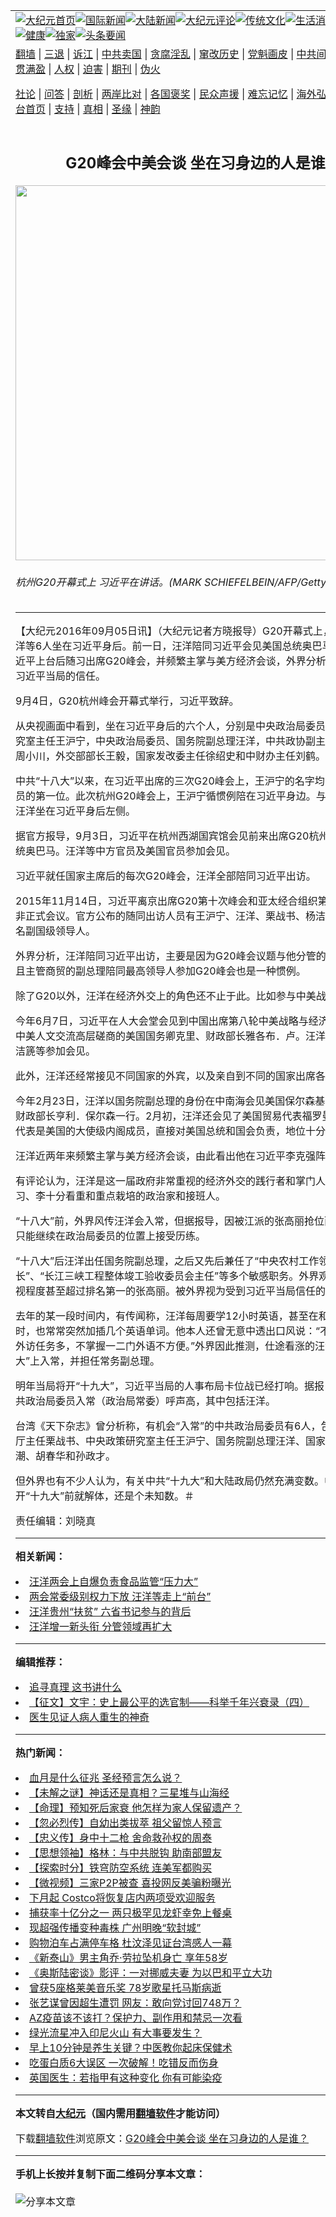 <a name="1" id="1" target="_blank"></a><span id="1"></span>
<table align=center border="0"><tr><td colspan="2" VALIGN=TOP><a href="https://github.com/bsmkec3726/djy/blob/master/gb/nf1351518.md#1"><img src="https://raw.githubusercontent.com/bsmkec3726/www/master/t/djy/1.jpg" title="大纪元首页" alt="大纪元首页"></a><a href="https://github.com/bsmkec3726/djy/blob/master/gb/n24hr.md#1"><img src="https://raw.githubusercontent.com/bsmkec3726/www/master/t/djy/3.jpg" title="国际新闻" alt="国际新闻"></a><a href="https://github.com/bsmkec3726/djy/blob/master/gb/nsc413.md#1"><img src="https://raw.githubusercontent.com/bsmkec3726/www/master/t/djy/4.jpg" title="大陆新闻" alt="大陆新闻"></a><a href="https://github.com/bsmkec3726/djy/blob/master/gb/news392.md#1"><img src="https://raw.githubusercontent.com/bsmkec3726/www/master/t/djy/5.jpg" title="大纪元评论" alt="大纪元评论"></a><a href="https://github.com/bsmkec3726/djy/blob/master/gb/news2007.md#1"><img src="https://raw.githubusercontent.com/bsmkec3726/www/master/t/djy/6.jpg" title="传统文化" alt="传统文化"></a><a href="https://github.com/bsmkec3726/djy/blob/master/gb/news2008.md#1"><img src="https://raw.githubusercontent.com/bsmkec3726/www/master/t/djy/7.jpg" title="生活消费" alt="生活消费"></a><a href="https://github.com/bsmkec3726/djy/blob/master/gb/ncyule.md#1"><img src="https://raw.githubusercontent.com/bsmkec3726/www/master/t/djy/8.jpg" title="娱乐休闲" alt="娱乐休闲"></a><a href="https://github.com/bsmkec3726/djy/blob/master/gb/nsc1002.md#1"><img src="https://raw.githubusercontent.com/bsmkec3726/www/master/t/djy/9.jpg" title="健康" alt="健康"></a><a href="https://github.com/bsmkec3726/djy/blob/master/gb/nf6092.md#1"><img src="https://raw.githubusercontent.com/bsmkec3726/www/master/t/djy/10a.jpg" title="独家" alt="独家"></a><a href="https://github.com/bsmkec3726/djy/blob/master/gb/nf4514.md#1"><img src="https://raw.githubusercontent.com/bsmkec3726/www/master/t/djy/12a.jpg" title="头条要闻" alt="头条要闻"></a></td></tr>
<tr><td colspan="2" VALIGN=TOP><a target="_blank" href="https://github.com/bsmkec3726/www/blob/master/README.md?zsrh#1">翻墙</a> | <a target="_blank" href="https://github.com/bsmkec3726/djy/blob/master/gb/nf5657.md#1">三退</a> | <a target="_blank" href="https://github.com/bsmkec3726/djy/blob/master/gb/nf6124.md#1">诉江</a> | <a target="_blank" href="https://github.com/bsmkec3726/djy/blob/master/gb/nf1176117.md#1">中共卖国</a> | <a target="_blank" href="https://github.com/bsmkec3726/djy/blob/master/gb/nf5773.md#1">贪腐淫乱</a> | <a target="_blank" href="https://github.com/bsmkec3726/djy/blob/master/gb/nf1176115.md#1">窜改历史</a> | <a target="_blank" href="https://github.com/bsmkec3726/djy/blob/master/gb/nf1176107.md#1">党魁画皮</a> | <a target="_blank" href="https://github.com/bsmkec3726/djy/blob/master/gb/nf1320400.md#1">中共间谍</a> | <a target="_blank" href="https://github.com/bsmkec3726/djy/blob/master/gb/nf1176114.md#1">破坏传统</a> | <a target="_blank" href="https://github.com/bsmkec3726/ntdtv/blob/master/gb/prog447_1.md#1">恶贯满盈</a> | <a target="_blank" href="https://github.com/bsmkec3726/djy/blob/master/gb/ncid278.md#1">人权</a> | <a target="_blank" href="https://github.com/bsmkec3726/djy/blob/master/gb/nf1176111.md#1">迫害</a> | <a target="_blank" href="https://gitlab.com/szzdlab/mh-qikan/blob/master/README.md#1">期刊</a> | <a target="_blank" href="https://github.com/bsmkec3726/djy/blob/master/gb/nf5562.md#1">伪火</a></p><p><a target="_blank" href="https://github.com/bsmkec3726/djy/blob/master/gb/9p.md#1">社论</a> | <a target="_blank" href="https://github.com/bsmkec3726/djy/blob/master/gb/nf4378.md#1">问答</a> | <a target="_blank" href="https://github.com/bsmkec3726/djy/blob/master/gb/nf5792.md#1">剖析</a> | <a target="_blank" href="https://github.com/bsmkec3726/djy/blob/master/gb/nf5735.md#1">两岸比对</a> | <a target="_blank" href="https://github.com/bsmkec3726/djy/blob/master/gb/nf6119.md#1">各国褒奖</a> | <a target="_blank" href="https://github.com/bsmkec3726/djy/blob/master/gb/nf6120.md#1">民众声援</a> | <a target="_blank" href="https://github.com/bsmkec3726/djy/blob/master/gb/nf1188594.md#1">难忘记忆</a> | <a target="_blank" href="https://github.com/bsmkec3726/djy/blob/master/gb/nf3180.md#1">海外弘传</a> | <a target="_blank" href="https://github.com/bsmkec3726/djy/blob/master/gb/nf5410.md#1">万人上访</a> | <a target="_blank" href="https://github.com/bsmkec3726/www/blob/master/README.md?zsrh#1">平台首页</a> | <a target="_blank" href="https://github.com/bsmkec3726/djy/blob/master/gb/nf4386.md#1">支持</a> | <a target="_blank" href="https://github.com/bsmkec3726/djy/blob/master/gb/nf4389.md#1">真相</a> | <a target="_blank" href="https://github.com/bsmkec3726/djy/blob/master/gb/nf5790.md#1">圣缘</a> | <a target="_blank" href="https://github.com/bsmkec3726/djy/blob/master/gb/nf4786.md#1">神韵</a></td></tr>
<tr><td VALIGN=TOP width="626"><h2 align=center>G20峰会中美会谈 坐在习身边的人是谁？</h2>
<img width="600" src="https://i.epochtimes.com/assets/uploads/2016/09/GettyImages-599077664-600x400.jpg" />
<h6>杭州G20开幕式上 习近平在讲话。(MARK SCHIEFELBEIN/AFP/Getty Images)
</h6>
<hr>
	<p>【大纪元2016年09月05日讯】（大纪元记者方晓报导）G20<ahref="https://github.com/bsmkec3726/djy/blob/master/gb/tag/%E5%BC%80%E5%B9%95.md#1">开幕</a>式上，王沪宁、<ahref="https://github.com/bsmkec3726/djy/blob/master/gb/tag/%E6%B1%AA%E6%B4%8B.md#1">汪洋</a>等6人坐在<ahref="https://github.com/bsmkec3726/djy/blob/master/gb/tag/%E4%B9%A0%E8%BF%91%E5%B9%B3.md#1">习近平</a>身后。前一日，汪洋陪同习近平会见美国总统<ahref="https://github.com/bsmkec3726/djy/blob/master/gb/tag/%E5%A5%A5%E5%B7%B4%E9%A9%AC.md#1">奥巴马</a>。<ahref="https://github.com/bsmkec3726/djy/blob/master/gb/tag/%E6%B1%AA%E6%B4%8B.md#1">汪洋</a>自<ahref="https://github.com/bsmkec3726/djy/blob/master/gb/tag/%E4%B9%A0%E8%BF%91%E5%B9%B3.md#1">习近平</a>上台后随习出席G20峰会，并频繁主掌与美方经济会谈，外界分析这显示其深受习近平当局的信任。</p>
<p>9月4日，<ahref="https://github.com/bsmkec3726/djy/blob/master/gb/tag/g20%E6%9D%AD%E5%B7%9E%E5%B3%B0%E4%BC%9A.md#1">G20杭州峰会</a><ahref="https://github.com/bsmkec3726/djy/blob/master/gb/tag/%E5%BC%80%E5%B9%95.md#1">开幕</a>式举行，习近平致辞。</p>
<p>从央视画面中看到，坐在习近平身后的六个人，分别是中央政治局委员、中央政策研究室主任王沪宁，中央政治局委员、国务院副总理汪洋，中共政协副主席、央行行长周小川，外交部部长王毅，国家发改委主任徐绍史和中财办主任刘鹤。</p>
<p>中共“十八大”以来，在习近平出席的三次G20峰会上，王沪宁的名字均出现在陪同人员的第一位。此次杭州G20峰会上，王沪宁循惯例陪在习近平身边。与王沪宁同排，汪洋坐在习近平身后左侧。</p>
<p>据官方报导，9月3日，习近平在杭州西湖国宾馆会见前来出席<ahref="https://github.com/bsmkec3726/djy/blob/master/gb/tag/g20%E6%9D%AD%E5%B7%9E%E5%B3%B0%E4%BC%9A.md#1">G20杭州峰会</a>的美国总统<ahref="https://github.com/bsmkec3726/djy/blob/master/gb/tag/%E5%A5%A5%E5%B7%B4%E9%A9%AC.md#1">奥巴马</a>。汪洋等中方官员及美国官员参加会见。</p>
<p>习近平就任国家主席后的每次G20峰会，汪洋全部陪同习近平出访。</p>
<p>2015年11月14日，习近平离京出席G20第十次峰会和亚太经合组织第23次领导人非正式会议。官方公布的随同出访人员有王沪宁、汪洋、栗战书、杨洁篪、周小川5名副国级领导人。</p>
<p>外界分析，汪洋陪同习近平出访，主要是因为G20峰会议题与他分管的工作有关。而且主管商贸的副总理陪同最高领导人参加G20峰会也是一种惯例。</p>
<p>除了G20以外，汪洋在经济外交上的角色还不止于此。比如参与中美战略经济对话。</p>
<p>今年6月7日，习近平在人大会堂会见到中国出席第八轮中美战略与经济对话和第七轮中美人文交流高层磋商的美国国务卿克里、财政部长雅各布．卢。汪洋与国务委员杨洁篪等参加会见。</p>
<p>此外，汪洋还经常接见不同国家的外宾，以及亲自到不同的国家出席各种外交场合。</p>
<p>今年2月23日，汪洋以国务院副总理的身份在中南海会见美国保尔森基金会主席、前财政部长亨利．保尔森一行。2月初，汪洋还会见了美国贸易代表福罗曼。美国贸易代表是美国的大使级内阁成员，直接对美国总统和国会负责，地位十分重要。</p>
<p>汪洋近两年来频繁主掌与美方经济会谈，由此看出他在习近平李克强阵营中的地位。</p>
<p>有评论认为，汪洋是这一届政府非常重视的经济外交的践行者和掌门人，可以说是被习、李十分看重和重点栽培的政治家和接班人。</p>
<p>“十八大”前，外界风传汪洋会入常，但据报导，因被江派的张高丽抢位而没能如愿，只能继续在政治局委员的位置上接受历练。</p>
<p>“十八大”后汪洋出任国务院副总理，之后又先后兼任了“中央农村工作领导小组组长”、“长江三峡工程整体竣工验收委员会主任”等多个敏感职务。外界观察，汪洋受重视程度甚至超过排名第一的张高丽。被外界视为受到习近平当局信任的信号。</p>
<p>去年的某一段时间内，有传闻称，汪洋每周要学12小时英语，甚至在和同事的交谈时，也常常突然加插几个英语单词。他本人还曾无意中透出口风说：“不能不学，下届外访任务多，不掌握一二门外语不方便。”外界因此推测，仕途看涨的汪洋料将在“十九大”上入常，并担任常务副总理。</p>
<p>明年当局将开“十九大”，习近平当局的人事布局卡位战已经打响。据报，目前5名中共政治局委员入常（政治局常委）呼声高，其中包括汪洋。</p>
<p>台湾《天下杂志》曾分析称，有机会“入常”的中共政治局委员有6人，包括中央办公厅主任栗战书、中央政策研究室主任王沪宁、国务院副总理汪洋、国家副主席李源潮、胡春华和孙政才。</p>
<p>但外界也有不少人认为，有关中共“十九大”和大陆政局仍然充满变数。中共是否在召开“十九大”前就解体，还是个未知数。＃</p>
<p>责任编辑：刘晓真</p>
	
<hr>


<strong>相关新闻：</strong>
<li><a href="https://github.com/bsmkec3726/djy/blob/master/gb/16/3/6/n4656021.md#1">汪洋两会上自爆负责食品监管“压力大”</a></li>
<li><a href="https://github.com/bsmkec3726/djy/blob/master/gb/16/3/16/n4663400.md#1">两会常委级别权力下放 汪洋等走上“前台”</a></li>
<li><a href="https://github.com/bsmkec3726/djy/blob/master/gb/16/3/19/n4666349.md#1">汪洋贵州“扶贫” 六省书记参与的背后</a></li>
<li><a href="https://github.com/bsmkec3726/djy/blob/master/gb/16/4/6/n7527795.md#1">汪洋增一新头衔 分管领域再扩大</a></li>
<hr>


<strong>编辑推荐：</strong>
<li><a href="https://github.com/bsmkec3726/djy/blob/master/gb/19/1/5/n10955468.md?dfh#1" target="_blank">追寻真理 这书讲什么</a></li><li><a href="https://github.com/tsiac2612/djy/blob/master/gb/19/5/4/n11234439.md#1" target="_blank">【征文】文宇：史上最公平的选官制——科举千年兴衰录（四）</a></li><li><a href="https://github.com/tsiac2612/djy/blob/master/gb/19/4/4/n11163148.md#1" target="_blank">医生见证人病人重生的神奇</a></li>
<hr>

<strong>热门新闻：</strong>
<li><a href="https://github.com/bsmkec3726/djy/blob/master/gb/21/5/20/n12963544.md#1">血月是什么征兆 圣经预言怎么说？</a></li>
<li><a href="https://github.com/bsmkec3726/djy/blob/master/gb/21/5/28/n12983090.md#1">【未解之谜】神话还是真相？三星堆与山海经</a></li>
<li><a href="https://github.com/bsmkec3726/djy/blob/master/gb/21/5/26/n12975963.md#1">【命理】预知死后家衰 他怎样为家人保留遗产？</a></li>
<li><a href="https://github.com/bsmkec3726/djy/blob/master/gb/21/5/24/n12972515.md#1">【忽必烈传】自幼出类拔萃 祖父留惊人预言</a></li>
<li><a href="https://github.com/bsmkec3726/djy/blob/master/gb/21/5/27/n12980094.md#1">【忠义传】身中十二枪 舍命救孙权的周泰</a></li>
<li><a href="https://github.com/bsmkec3726/djy/blob/master/gb/21/5/25/n12974899.md#1">【思想领袖】格林：与中共脱钩 助南部盟友</a></li>
<li><a href="https://github.com/bsmkec3726/djy/blob/master/gb/21/5/31/n12989244.md#1">【探索时分】铁穹防空系统 连美军都购买</a></li>
<li><a href="https://github.com/bsmkec3726/djy/blob/master/gb/21/5/31/n12988721.md#1">【微视频】三家P2P被查 喜投网反美骗粉曝光</a></li>
<li><a href="https://github.com/bsmkec3726/djy/blob/master/gb/21/5/28/n12983146.md#1">下月起 Costco将恢复店内两项受欢迎服务</a></li>
<li><a href="https://github.com/bsmkec3726/djy/blob/master/gb/21/5/30/n12986719.md#1">捕获率十亿分之一 两只极罕见龙虾幸免上餐桌</a></li>
<li><a href="https://github.com/bsmkec3726/djy/blob/master/gb/21/5/30/n12985967.md#1">现超强传播变种毒株 广州明晚“软封城”</a></li>
<li><a href="https://github.com/bsmkec3726/djy/blob/master/gb/21/5/30/n12986400.md#1">购物泊车占满停车格 杜汶泽见证台湾感人一幕</a></li>
<li><a href="https://github.com/bsmkec3726/djy/blob/master/gb/21/5/31/n12987082.md#1">《新泰山》男主角乔·劳拉坠机身亡 享年58岁</a></li>
<li><a href="https://github.com/bsmkec3726/djy/blob/master/gb/21/5/30/n12985540.md#1">《奥斯陆密谈》影评：一对挪威夫妻 为以巴和平立大功</a></li>
<li><a href="https://github.com/bsmkec3726/djy/blob/master/gb/21/5/30/n12986569.md#1">曾获5座格莱美音乐奖 78岁歌星托马斯病逝</a></li>
<li><a href="https://github.com/bsmkec3726/djy/blob/master/gb/21/5/31/n12989156.md#1">张艺谋曾因超生遭罚 网友：敢向党讨回748万？</a></li>
<li><a href="https://github.com/bsmkec3726/djy/blob/master/gb/21/5/29/n12984138.md#1">AZ疫苗该不该打？保护力、副作用和禁忌一次看</a></li>
<li><a href="https://github.com/bsmkec3726/djy/blob/master/gb/21/5/30/n12985459.md#1">绿光流星冲入印尼火山 有大事要发生？</a></li>
<li><a href="https://github.com/bsmkec3726/djy/blob/master/gb/21/5/28/n12981263.md#1">早上10分钟是养生关键？中医教你起床保健术</a></li>
<li><a href="https://github.com/bsmkec3726/djy/blob/master/gb/21/4/16/n12884888.md#1">吃蛋白质6大误区 一次破解！吃错反而伤身</a></li>
<li><a href="https://github.com/bsmkec3726/djy/blob/master/gb/21/5/31/n12987930.md#1">英国医生：若指甲有这种变化 你有可能染疫</a></li>
<hr>

<strong>本文转自<a href="https://www.epochtimes.com">大纪元</a>（国内需用<a href="https://github.com/bsmkec3726/www/blob/master/README.md#8">翻墙软件</a>才能访问）</strong><p>下载<a href="https://github.com/bsmkec3726/www/blob/master/README.md#8">翻墙软件</a>浏览原文：<a href="https://www.epochtimes.com/gb/16/9/5/n8267664.htm">G20峰会中美会谈 坐在习身边的人是谁？</a></p><hr>

<strong>手机上长按并复制下面二维码分享本文章：</strong><br><br><img src="https://chart.apis.google.com/chart?cht=qr&chs=240x240&choe=UTF-8&chld=M|2&chl=https://github.com/bsmkec3726/djy/blob/master/gb/16/9/5/n8267664.md%231" title="分享本文章"></td><td VALIGN=TOP><a href="https://github.com/bsmkec3726/djy/blob/master/gb/16/1/21/n4622075.md?dfh#1" target="_blank"><img src="https://raw.githubusercontent.com/bsmkec3726/djy/master/gb/300/wei-f1.jpg" title="中共的伪火骗局"  alt="中共的伪火骗局"></a><br><a href="https://github.com/bsmkec3726/www/blob/master/README.md?dfh#9" target="_blank"><img src="https://raw.githubusercontent.com/bsmkec3726/djy/master/gb/300/yong-h.jpg" title="永恒的见证"  alt="永恒的见证"></a><br><a href="https://github.com/bsmkec3726/djy/blob/master/gb/13/9/29/n3974789.md?dfh#1" target="_blank"><img src="https://raw.githubusercontent.com/bsmkec3726/djy/master/gb/300/shang-lnz.jpg" title="善良女子被中共投男牢"  alt="善良女子被中共投男牢"></a><br><a href="https://github.com/bsmkec3726/djy/blob/master/gb/16/3/16/n4663449.md?dfh#1" target="_blank"><img src="https://raw.githubusercontent.com/bsmkec3726/djy/master/gb/300/huo-z3.jpg" title="警卫目击活摘器官"  alt="警卫目击活摘器官"></a><br><a href="https://github.com/bsmkec3726/djy/blob/master/gb/16/8/7/n8177641.md?dfh#1" target="_blank"><img src="https://raw.githubusercontent.com/bsmkec3726/djy/master/gb/300/huo-z4.jpg" title="证人描述活摘恐怖"  alt="证人描述活摘恐怖"></a><br><a href="https://github.com/bsmkec3726/djy/blob/master/gb/10/4/19/n2881569.md?dfh#1" target="_blank"><img src="https://raw.githubusercontent.com/bsmkec3726/djy/master/gb/300/huo-z1.jpg" title="揭开活摘器官黑幕"  alt="揭开活摘器官黑幕"></a><br><a href="https://github.com/bsmkec3726/djy/blob/master/gb/10/11/7/n3077476.md?dfh#1" target="_blank"><img src="https://raw.githubusercontent.com/bsmkec3726/djy/master/gb/300/ma-ks.jpg" title="马克思的成魔之路"  alt="马克思的成魔之路"></a><br><a href="https://github.com/bsmkec3726/djy/blob/master/gb/14/6/9/n4173977.md?dfh#1" target="_blank"><img src="https://raw.githubusercontent.com/bsmkec3726/djy/master/gb/300/chang-zs.jpg" title="藏字石 蕴天机"  alt="藏字石 蕴天机"></a><br><a href="https://github.com/bsmkec3726/djy/blob/master/gb/18/5/10/n10381511.md?dfh#1" target="_blank"><img src="https://raw.githubusercontent.com/bsmkec3726/djy/master/gb/300/st1.jpg" title="关注三亿人三退"  alt="关注三亿人三退"></a><br><a href="https://github.com/bsmkec3726/djy/blob/master/gb/18/3/21/n10237682.md?dfh#1" target="_blank"><img src="https://raw.githubusercontent.com/bsmkec3726/djy/master/gb/300/jie-t.jpg" title="解体中共复兴中华"  alt="解体中共复兴中华"></a><br><a href="https://github.com/bsmkec3726/djy/blob/master/gb/9/2/9/n2422991.md?dfh#1" target="_blank"><img src="https://raw.githubusercontent.com/bsmkec3726/djy/master/gb/300/gao-zs.jpg" title="中共迫害良心律师"  alt="中共迫害良心律师"></a><br><a href="https://github.com/bsmkec3726/djy/blob/master/gb/18/12/9/n10900044.md?dfh#1" target="_blank"><img src="https://raw.githubusercontent.com/bsmkec3726/djy/master/gb/300/sj1.jpg" title="三百多万人举报江泽民"  alt="三百多万人举报江泽民"></a><br><a href="https://github.com/bsmkec3726/djy/blob/master/gb/18/8/28/n10672014.md?dfh#1" target="_blank"><img src="https://raw.githubusercontent.com/bsmkec3726/djy/master/gb/300/sj2.jpg" title="这些官员为何起诉江泽民"  alt="这些官员为何起诉江泽民"></a><br><a href="https://github.com/bsmkec3726/djy/blob/master/gb/8/12/18/n2367165.md?dfh#1" target="_blank"><img src="https://raw.githubusercontent.com/bsmkec3726/djy/master/gb/300/liangan.jpg" title="海峡两岸的强烈对比"  alt="海峡两岸的强烈对比"></a><br><a href="https://github.com/bsmkec3726/djy/blob/master/gb/15/12/10/n4593139.md?dfh#1" target="_blank"><img src="https://raw.githubusercontent.com/bsmkec3726/djy/master/gb/300/jia-ndzl.jpg" title="加拿大总理的贺信"  alt="加拿大总理的贺信"></a><br><a href="https://github.com/bsmkec3726/djy/blob/master/gb/11/6/17/n3289382.md?dfh#1" target="_blank"><img src="https://raw.githubusercontent.com/bsmkec3726/djy/master/gb/300/xiao-wd.jpg" title="探寻真相兼听则明"  alt="探寻真相兼听则明"></a><br><a href="https://github.com/bsmkec3726/djy/blob/master/gb/18/10/27/n10812623.md?dfh#1" target="_blank"><img src="https://raw.githubusercontent.com/bsmkec3726/djy/master/gb/300/yindu.jpg" title="印度媒体报道东方"  alt="印度媒体报道东方"></a><br><a href="https://github.com/bsmkec3726/djy/blob/master/gb/18/6/9/n10469652.md?dfh#1" target="_blank"><img src="https://raw.githubusercontent.com/bsmkec3726/djy/master/gb/300/xie-j.jpg" title="不一样的海外校园"  alt="不一样的海外校园"></a><br><a href="https://github.com/bsmkec3726/djy/blob/master/gb/7/4/5/n1669415.md?dfh#1" target="_blank"><img src="https://raw.githubusercontent.com/bsmkec3726/djy/master/gb/300/li-up.jpg" title="从大师到徒弟的传奇"  alt="从大师到徒弟的传奇"></a><br><a href="https://github.com/bsmkec3726/djy/blob/master/gb/17/5/26/n9191512.md?dfh#1" target="_blank"><img src="https://raw.githubusercontent.com/bsmkec3726/djy/master/gb/300/zfl2.jpg" title="亿万人与东方一本奇书"  alt="亿万人与东方一本奇书"></a><br><a href="https://github.com/bsmkec3726/djy/blob/master/gb/13/11/27/n4020290.md?dfh#1" target="_blank"><img src="https://raw.githubusercontent.com/bsmkec3726/djy/master/gb/300/zhen-h.jpg" title="大陆见不到的震撼场面"  alt="大陆见不到的震撼场面"></a><br><a href="https://github.com/bsmkec3726/djy/blob/master/gb/15/7/17/n4482910.md?dfh#1" target="_blank"><img src="https://raw.githubusercontent.com/bsmkec3726/djy/master/gb/300/dalu-sk.jpg" title="人心向善 大陆当初盛况"  alt="人心向善 大陆当初盛况"></a><br><a href="https://github.com/bsmkec3726/djy/blob/master/gb/19/1/5/n10955468.md?dfh#1" target="_blank"><img src="https://raw.githubusercontent.com/bsmkec3726/djy/master/gb/300/zfl1.jpg" title="追寻真理 这书讲什么"  alt="追寻真理 这书讲什么"></a><br><a href="https://github.com/bsmkec3726/www/blob/master/README.md?dfh#1" target="_blank"><img src="https://raw.githubusercontent.com/bsmkec3726/djy/master/gb/300/fq1.jpg" title="下载免费翻墙软件"  alt="下载免费翻墙软件"></a><br></td></tr></table>

